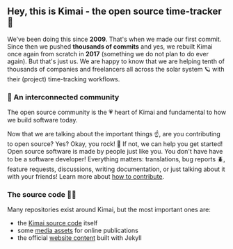 ## Hey, this is Kimai - the open source time-tracker 👋

We’ve been doing this since **2009**. That's when we made our first commit. Since then we pushed **thousands of commits** and yes, we rebuilt Kimai once again from scratch in **2017** (something we do not plan to do ever again). But that's just us. We are happy to know that we are helping tenth of thousands of companies and freelancers all across the solar system 🪐 with their (project) time-tracking workflows.

### 🍿 An interconnected community

The open source community is the 💗 heart of Kimai and fundamental to how we build software today.

Now that we are talking about the important things ☝️, are you contributing to open source? Yes? Okay, you rock! 🎸 If not, we can help you get started! Open source software is made by people just like you. 
You don't have have to be a software developer! Everything matters: translations, bug reports 🪲, feature requests, discussions, writing documentation, or just talking about it with your friends!
Learn more about [how to contribute](https://opensource.guide/).

### The source code 👨‍💻

Many repositories exist around Kimai, but the most important ones are:

- the [Kimai source code](https://github.com/kevinpapst/kimai2) itself
- some [media assets](https://github.com/kimai/images) for online publications
- the official [website content](https://github.com/kimai/www.kimai.org) built with Jekyll

